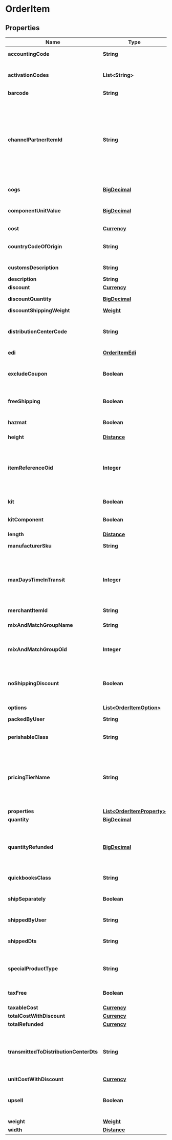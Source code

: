 
# OrderItem

## Properties
Name | Type | Description | Notes
------------ | ------------- | ------------- | -------------
**accountingCode** | **String** | QuickBooks code |  [optional]
**activationCodes** | **List&lt;String&gt;** | Activation codes assigned to this item |  [optional]
**barcode** | **String** | Barcode |  [optional]
**channelPartnerItemId** | **String** | Channel partner item id if this order came through a channel partner and the channel partner item id was mapped to an internal item id |  [optional]
**cogs** | [**BigDecimal**](BigDecimal.md) | Cost of goods sold |  [optional]
**componentUnitValue** | [**BigDecimal**](BigDecimal.md) | Value of the kit component item |  [optional]
**cost** | [**Currency**](Currency.md) |  |  [optional]
**countryCodeOfOrigin** | **String** | Country of origin (ISO-3166 two letter code) |  [optional]
**customsDescription** | **String** | Customs description |  [optional]
**description** | **String** | Description |  [optional]
**discount** | [**Currency**](Currency.md) |  |  [optional]
**discountQuantity** | [**BigDecimal**](BigDecimal.md) | Discount quantity |  [optional]
**discountShippingWeight** | [**Weight**](Weight.md) |  |  [optional]
**distributionCenterCode** | **String** | Distribution center code responsible for shipping this item |  [optional]
**edi** | [**OrderItemEdi**](OrderItemEdi.md) |  |  [optional]
**excludeCoupon** | **Boolean** | True if this item is excluded from coupons |  [optional]
**freeShipping** | **Boolean** | True if the item receives free shipping |  [optional]
**hazmat** | **Boolean** | Hazardous materials indicator |  [optional]
**height** | [**Distance**](Distance.md) |  |  [optional]
**itemReferenceOid** | **Integer** | Item reference object identifier used to linked to auto order item record |  [optional]
**kit** | **Boolean** | True if this item is a kit |  [optional]
**kitComponent** | **Boolean** | True if this item is a kit component |  [optional]
**length** | [**Distance**](Distance.md) |  |  [optional]
**manufacturerSku** | **String** | Manufacturer SKU |  [optional]
**maxDaysTimeInTransit** | **Integer** | Maximum days that the item can be in transit before spoilage (perishable products) |  [optional]
**merchantItemId** | **String** | Item ID |  [optional]
**mixAndMatchGroupName** | **String** | Mix and match group name |  [optional]
**mixAndMatchGroupOid** | **Integer** | Mix and match group object identifier |  [optional]
**noShippingDiscount** | **Boolean** | True if this item is excluded from shipping discounts |  [optional]
**options** | [**List&lt;OrderItemOption&gt;**](OrderItemOption.md) | Options |  [optional]
**packedByUser** | **String** | Packed by user |  [optional]
**perishableClass** | **String** | Perishable class of the item |  [optional]
**pricingTierName** | **String** | Pricing tier that granted the particular price for this item if the customer profile had pricing tiers assigned |  [optional]
**properties** | [**List&lt;OrderItemProperty&gt;**](OrderItemProperty.md) | Properties |  [optional]
**quantity** | [**BigDecimal**](BigDecimal.md) | Quantity |  [optional]
**quantityRefunded** | [**BigDecimal**](BigDecimal.md) | Quantity refunded on this item (read only except refund operation) |  [optional]
**quickbooksClass** | **String** | QuickBooks class |  [optional]
**shipSeparately** | **Boolean** | True if this item ships in a separate box |  [optional]
**shippedByUser** | **String** | Shipped by user |  [optional]
**shippedDts** | **String** | Date/time that this item was marked shipped |  [optional]
**specialProductType** | **String** | Special product type (USPS Media Mail) |  [optional]
**taxFree** | **Boolean** | True if the item is tax free |  [optional]
**taxableCost** | [**Currency**](Currency.md) |  |  [optional]
**totalCostWithDiscount** | [**Currency**](Currency.md) |  |  [optional]
**totalRefunded** | [**Currency**](Currency.md) |  |  [optional]
**transmittedToDistributionCenterDts** | **String** | Date/time that this item was transmitted to the distribution center |  [optional]
**unitCostWithDiscount** | [**Currency**](Currency.md) |  |  [optional]
**upsell** | **Boolean** | True if this item was added to the order as part of an upsell |  [optional]
**weight** | [**Weight**](Weight.md) |  |  [optional]
**width** | [**Distance**](Distance.md) |  |  [optional]



